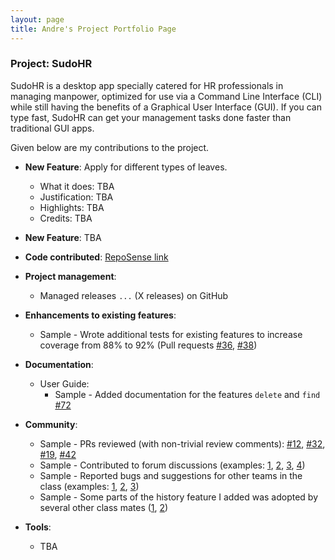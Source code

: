 ```yaml
---
layout: page
title: Andre's Project Portfolio Page
---
```


### Project: SudoHR

SudoHR is a desktop app specially catered for HR professionals in managing manpower,
optimized for use via a Command Line Interface (CLI) while still
having the benefits of a Graphical User Interface (GUI).
If you can type fast, SudoHR can get your
management tasks done faster than traditional GUI apps.

Given below are my contributions to the project.

* **New Feature**: Apply for different types of leaves.
  * What it does: TBA
  * Justification: TBA
  * Highlights: TBA
  * Credits: TBA

* **New Feature**: TBA

* **Code contributed**: [RepoSense link]()

* **Project management**:
  * Managed releases `...` (X releases) on GitHub

* **Enhancements to existing features**:
  * Sample - Wrote additional tests for existing features to increase coverage from 88% to 92% (Pull requests [\#36](), [\#38]())

* **Documentation**:
  * User Guide:
    * Sample - Added documentation for the features `delete` and `find` [\#72]()

* **Community**:
  * Sample - PRs reviewed (with non-trivial review comments): [\#12](), [\#32](), [\#19](), [\#42]()
  * Sample - Contributed to forum discussions (examples: [1](), [2](), [3](), [4]())
  * Sample - Reported bugs and suggestions for other teams in the class (examples: [1](), [2](), [3]())
  * Sample - Some parts of the history feature I added was adopted by several other class mates ([1](), [2]())

* **Tools**:
  * TBA
